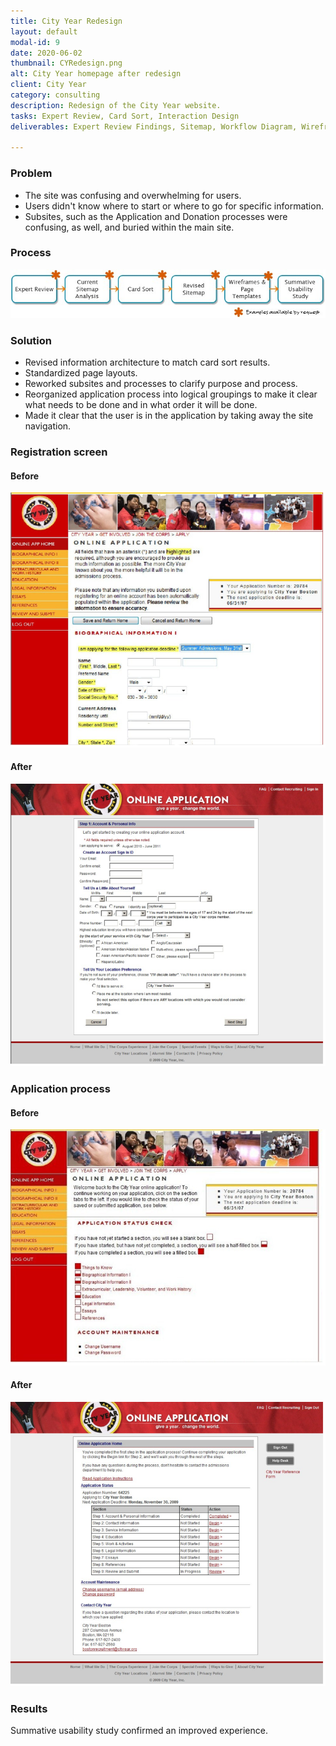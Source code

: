 ```yaml
---
title: City Year Redesign
layout: default
modal-id: 9
date: 2020-06-02
thumbnail: CYRedesign.png
alt: City Year homepage after redesign
client: City Year
category: consulting
description: Redesign of the City Year website.
tasks: Expert Review, Card Sort, Interaction Design
deliverables: Expert Review Findings, Sitemap, Workflow Diagram, Wireframes

---
```

### Problem
* The site was confusing and overwhelming for users.
* Users didn't know where to start or where to go for specific information.
* Subsites, such as the Application and Donation processes were confusing, as well, and buried within the main site.

### Process
![Image showing process including expert review, current sitemap analysis, card sort, revised sitemap, wireframes & page templates, and summative usability study.](./img/portfolio/CityYear/CY_Flow.jpg)
### Solution
* Revised information architecture to match card sort results.
* Standardized page layouts.
* Reworked subsites and processes to clarify purpose and process.
* Reorganized application process into logical groupings to make it clear what needs to be done and in what order it will be done.
* Made it clear that the user is in the application by taking away the site navigation.

### Registration screen
#### Before
![Image showing registration screen before the redesign.](./img/portfolio/CityYear/CY_Before.png)
#### After
![Image showing registration screen after the redesign.](./img/portfolio/CityYear/CY_After.png)
### Application process
#### Before
![Image showing application screen before the redesign.](./img/portfolio/CityYear/CYApp_Before.png)
#### After
![Image showing application screen after the redesign.](./img/portfolio/CityYear/CYApp_After.png)

### Results
Summative usability study confirmed an improved experience.

